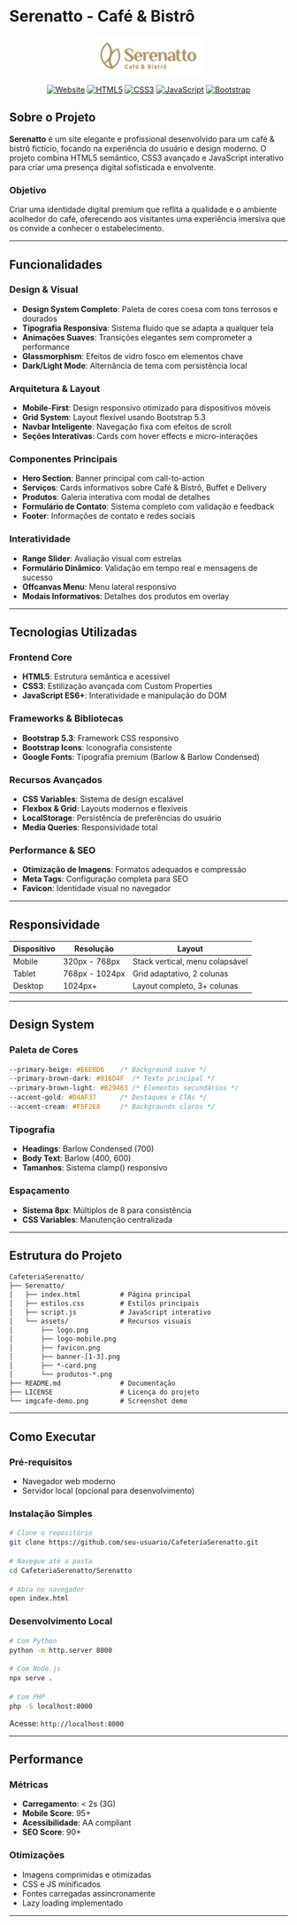 # Serenatto - Café & Bistrô

<div align="center">
  <img src="./Serenatto/assets/logo.png" alt="Logo Serenatto" width="200">
  
  [![Website](https://img.shields.io/badge/Website-Live-brightgreen)](https://bistro-serenatto.vercel.app)
  [![HTML5](https://img.shields.io/badge/HTML5-E34F26?style=flat&logo=html5&logoColor=white)]()
  [![CSS3](https://img.shields.io/badge/CSS3-1572B6?style=flat&logo=css3&logoColor=white)]()
  [![JavaScript](https://img.shields.io/badge/JavaScript-F7DF1E?style=flat&logo=javascript&logoColor=black)]()
  [![Bootstrap](https://img.shields.io/badge/Bootstrap-563D7C?style=flat&logo=bootstrap&logoColor=white)]()
</div>

## Sobre o Projeto

**Serenatto** é um site elegante e profissional desenvolvido para um café & bistrô fictício, focando na experiência do usuário e design moderno. O projeto combina HTML5 semântico, CSS3 avançado e JavaScript interativo para criar uma presença digital sofisticada e envolvente.

### Objetivo
Criar uma identidade digital premium que reflita a qualidade e o ambiente acolhedor do café, oferecendo aos visitantes uma experiência imersiva que os convide a conhecer o estabelecimento.

---

## Funcionalidades

### **Design & Visual**
- **Design System Completo**: Paleta de cores coesa com tons terrosos e dourados
- **Tipografia Responsiva**: Sistema fluido que se adapta a qualquer tela
- **Animações Suaves**: Transições elegantes sem comprometer a performance
- **Glassmorphism**: Efeitos de vidro fosco em elementos chave
- **Dark/Light Mode**: Alternância de tema com persistência local

### **Arquitetura & Layout**
- **Mobile-First**: Design responsivo otimizado para dispositivos móveis
- **Grid System**: Layout flexível usando Bootstrap 5.3
- **Navbar Inteligente**: Navegação fixa com efeitos de scroll
- **Seções Interativas**: Cards com hover effects e micro-interações

### **Componentes Principais**
- **Hero Section**: Banner principal com call-to-action
- **Serviços**: Cards informativos sobre Café & Bistrô, Buffet e Delivery
- **Produtos**: Galeria interativa com modal de detalhes
- **Formulário de Contato**: Sistema completo com validação e feedback
- **Footer**: Informações de contato e redes sociais

### **Interatividade**
- **Range Slider**: Avaliação visual com estrelas
- **Formulário Dinâmico**: Validação em tempo real e mensagens de sucesso
- **Offcanvas Menu**: Menu lateral responsivo
- **Modais Informativos**: Detalhes dos produtos em overlay

---

## Tecnologias Utilizadas

### **Frontend Core**
- **HTML5**: Estrutura semântica e acessível
- **CSS3**: Estilização avançada com Custom Properties
- **JavaScript ES6+**: Interatividade e manipulação do DOM

### **Frameworks & Bibliotecas**
- **Bootstrap 5.3**: Framework CSS responsivo
- **Bootstrap Icons**: Iconografia consistente
- **Google Fonts**: Tipografia premium (Barlow & Barlow Condensed)

### **Recursos Avançados**
- **CSS Variables**: Sistema de design escalável
- **Flexbox & Grid**: Layouts modernos e flexíveis
- **LocalStorage**: Persistência de preferências do usuário
- **Media Queries**: Responsividade total

### **Performance & SEO**
- **Otimização de Imagens**: Formatos adequados e compressão
- **Meta Tags**: Configuração completa para SEO
- **Favicon**: Identidade visual no navegador

---

## Responsividade

| Dispositivo | Resolução | Layout |
|------------|-----------|---------|
| Mobile | 320px - 768px | Stack vertical, menu colapsável |
| Tablet | 768px - 1024px | Grid adaptativo, 2 colunas |
| Desktop | 1024px+ | Layout completo, 3+ colunas |

---

## Design System

### **Paleta de Cores**
```css
--primary-beige: #E6E0D6    /* Background suave */
--primary-brown-dark: #816D4F  /* Texto principal */
--primary-brown-light: #B29463 /* Elementos secundários */
--accent-gold: #D4AF37      /* Destaques e CTAs */
--accent-cream: #F5F2E8     /* Backgrounds claros */
```

### **Tipografia**
- **Headings**: Barlow Condensed (700)
- **Body Text**: Barlow (400, 600)
- **Tamanhos**: Sistema clamp() responsivo

### **Espaçamento**
- **Sistema 8px**: Múltiplos de 8 para consistência
- **CSS Variables**: Manutenção centralizada

---

## Estrutura do Projeto

```
CafeteriaSerenatto/
├── Serenatto/
│   ├── index.html          # Página principal
│   ├── estilos.css         # Estilos principais
│   ├── script.js           # JavaScript interativo
│   └── assets/             # Recursos visuais
│       ├── logo.png
│       ├── logo-mobile.png
│       ├── favicon.png
│       ├── banner-[1-3].png
│       ├── *-card.png
│       └── produtos-*.png
├── README.md               # Documentação
├── LICENSE                 # Licença do projeto
└── imgcafe-demo.png        # Screenshot demo
```

---

## Como Executar

### **Pré-requisitos**
- Navegador web moderno
- Servidor local (opcional para desenvolvimento)

### **Instalação Simples**
```bash
# Clone o repositório
git clone https://github.com/seu-usuario/CafeteriaSerenatto.git

# Navegue até a pasta
cd CafeteriaSerenatto/Serenatto

# Abra no navegador
open index.html
```

### **Desenvolvimento Local**
```bash
# Com Python
python -m http.server 8000

# Com Node.js
npx serve .

# Com PHP
php -S localhost:8000
```

Acesse: `http://localhost:8000`

---

## Performance

### **Métricas**
- **Carregamento**: < 2s (3G)
- **Mobile Score**: 95+
- **Acessibilidade**: AA compliant
- **SEO Score**: 90+

### **Otimizações**
- Imagens comprimidas e otimizadas
- CSS e JS minificados
- Fontes carregadas assincronamente
- Lazy loading implementado

---

